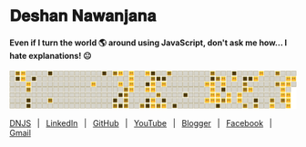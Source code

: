 # 𝐃𝐞𝐬𝐡𝐚𝐧 𝐍𝐚𝐰𝐚𝐧𝐣𝐚𝐧𝐚

#### Even if I turn the world 🌎 around using JavaScript, don't ask me how... I hate explanations! 😐

<img src="./dist/calendar.svg">

[DNJS](https://dnjs.info/)
&ensp;|&ensp;
[LinkedIn](https://www.linkedin.com/in/deshan-nawanjana/)
&ensp;|&ensp;
[GitHub](https://github.com/deshan-nawanjana)
&ensp;|&ensp;
[YouTube](https://www.youtube.com/channel/UCfqOF8_UTa6LhaujoFETqlQ)
&ensp;|&ensp;
[Blogger](https://dn-w.blogspot.com/)
&ensp;|&ensp;
[Facebook](https://www.facebook.com/mr.dnjs)
&ensp;|&ensp;
[Gmail](mailto:deshan.uok@gmail.com)
